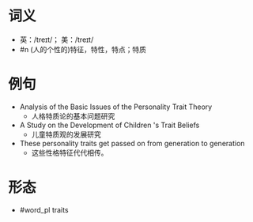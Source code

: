 # 词义
- 英：/treɪt/； 美：/treɪt/
- #n (人的个性的)特征，特性，特点；特质
# 例句
- Analysis of the Basic Issues of the Personality Trait Theory
	- 人格特质论的基本问题研究
- A Study on the Development of Children 's Trait Beliefs
	- 儿童特质观的发展研究
- These personality traits get passed on from generation to generation
	- 这些性格特征代代相传。
# 形态
- #word_pl traits
